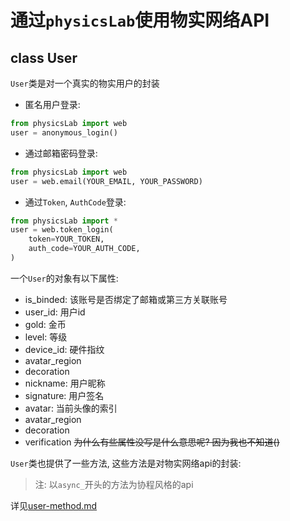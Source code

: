 # 通过`physicsLab`使用物实网络API

## class User
`User`类是对一个真实的物实用户的封装

* 匿名用户登录:
```python
from physicsLab import web
user = anonymous_login()
```

* 通过邮箱密码登录:
```python
from physicsLab import web
user = web.email(YOUR_EMAIL, YOUR_PASSWORD)
```

* 通过`Token`, `AuthCode`登录:
```python
from physicsLab import *
user = web.token_login(
    token=YOUR_TOKEN,
    auth_code=YOUR_AUTH_CODE,
)
```

一个`User`的对象有以下属性:
* is_binded: 该账号是否绑定了邮箱或第三方关联账号
* user_id: 用户id
* gold: 金币
* level: 等级
* device_id: 硬件指纹
* avatar_region
* decoration
* nickname: 用户昵称
* signature: 用户签名
* avatar: 当前头像的索引
* avatar_region
* decoration
* verification
<del>为什么有些属性没写是什么意思呢? 因为我也不知道()</del>

`User`类也提供了一些方法, 这些方法是对物实网络api的封装:
> 注: 以`async_`开头的方法为协程风格的api

详见[user-method.md](./docsgen/user-method.md)
